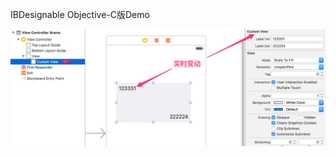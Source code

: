 IBDesignable Objective-C版Demo

![](https://github.com/Channe/IBDesignableDemo-Objc/blob/master/image.png)
